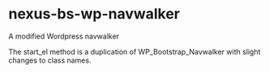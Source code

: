 # nexus-bs-wp-navwalker
A modified Wordpress navwalker

The start_el method is a duplication of WP_Bootstrap_Navwalker with slight changes to class names.
